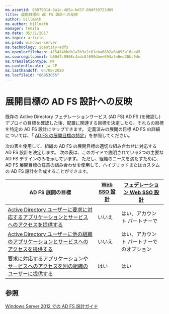 ```yaml
---
ms.assetid: 68979914-8a1c-465a-bd37-08df30722d69
title: 展開目標の AD FS 設計への反映
author: billmath
ms.author: billmath
manager: femila
ms.date: 05/31/2017
ms.topic: article
ms.prod: windows-server
ms.technology: identity-adfs
ms.openlocfilehash: 4154f46bdb1a7b3a2c81eba6882a6a095a16ee45
ms.sourcegitcommit: b00d7c8968c4adc8f699dbee694afe6ed36bc9de
ms.translationtype: MT
ms.contentlocale: ja-JP
ms.lasthandoff: 04/08/2020
ms.locfileid: "80853055"
---
```

# <a name="mapping-your-deployment-goals-to-an-ad-fs-design"></a>展開目標の AD FS 設計への反映


既存の Active Directory フェデレーションサービス (AD FS) AD FS \(を確認し\) デプロイの目標を確認した後、配置に関連する目標を決定したら、それらの目標を特定の AD FS 設計にマップできます。 定義済みの展開の目標 AD FS の詳細については、「 [AD FS の展開目標の特定](Identifying-Your-AD-FS-Deployment-Goals.md)」を参照してください。  
  
次の表を使用して、組織の AD FS の展開目標の適切な組み合わせに対応する AD FS 設計を決定します。 次の表は、このガイドで説明されている2つの主要な AD FS デザインのみを示しています。 ただし、組織のニーズを満たすために、AD FS 展開目標の任意の組み合わせを使用して、ハイブリッドまたはカスタムの AD FS 設計を作成することができます。  
  
|AD FS 展開の目標|[Web SSO 設計](Web-SSO-Design.md)|[フェデレーション Web SSO 設計](Federated-Web-SSO-Design.md)|  
|---------------------------------------------------------------------------|----------------------------------------------------------------------------------|--------------------------------------------------------------------------------------------|  
|[Active Directory ユーザーに要求に対応するアプリケーションとサービスへのアクセスを提供する](Provide-Your-Active-Directory-Users-Access-to-Your-Claims-Aware-Applications-and-Services.md)|いいえ|はい、アカウント パートナーで|  
|[Active Directory ユーザーに他の組織のアプリケーションとサービスへのアクセスを提供する](Provide-Your-Active-Directory-Users-Access-to-the-Applications-and-Services-of-Other-Organizations.md)|いいえ|はい、アカウント パートナーでのオプション|  
|[要求に対応するアプリケーションやサービスへのアクセスを別の組織のユーザーに提供する](Provide-Users-in-Another-Organization-Access-to-Your-Claims-Aware-Applications-and-Services.md)|はい|はい|  

## <a name="see-also"></a>参照
[Windows Server 2012 での AD FS 設計ガイド](AD-FS-Design-Guide-in-Windows-Server-2012.md)
  

